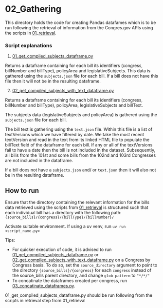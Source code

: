 # 02_Gathering
This directory holds the code for creating Pandas datafames which is to be run following the retrieval of information from the Congres.gov APIs using the scripts in [01_retrieval](../01_retrieval).

### Script explanations
1. [01_get_compiled_subjects_dataframe.py](01_get_compiled_subjects_dataframe.py) 

Returns a dataframe containing for each bill its identifiers (congress, billNumber and billType), policyArea and legislativeSubjects. This data is gathered using the `subjects.json` file for each bill. If a bill does not have this file then it will not be in the resulting dataframe.

2. [02_get_compiled_subjects_with_text_dataframe.py](02_get_compiled_subjects_with_text_dataframe.py)

Returns a dataframe containing for each bill its identifiers (congress, billNumber and billType), policyArea, legislativeSubjects and billText. 

The subjects data (legislativeSubjects and policyArea) is gathered using the `subjects.json` file for each bill. 

The bill text is gathering using the `text.json` file. Within this file is a list of textVersions which we have filtered by date. We take the most recent textVersion and read in the text from its linked HTML file to populate the billText field of the dataframe for each bill. If any or all of the textVersions fail to have a date then the bill is not included in the dataset. Subsequently, all bills from the 101st and some bills from the 102nd and 103rd Congresses are not included in the dataframe.

If a bill does not have a `subjects.json` and/ or `text.json` then it will also not be in the resulting dataframe.


## How to run

Ensure that the directory containing the relevant information for the bills data retrieved using the scripts from [01_retrieval](../01_retrieval) is structured such that each individual bill has a directory with the following path: `{source_bills}/{congress}/{billType}/{billNumber}/`

Activate suitable environment. If using a uv venv, run `uv run <script_name.py>`

Tips:
- For quicker execution of code, it is advised to run [01_get_compiled_subjects_dataframe.py](01_get_compiled_subjects_dataframe.py) or [02_get_compiled_subjects_with_text_dataframe.py](02_get_compiled_subjects_with_text_dataframe.py) on a Congress by Congress basis. To do so, set the `source_directory` argument to point to the directory `{source_bills}/{congress}` for each `congress` instead of the source_bills parent directory, and change `glob pattern` to `"*/*/"`
- To concatinate the dataframes created per congress, run [03_concatinate_dataframes.py](03_concatinate_dataframes.py).


01_get_compiled_subjects_dataframe.py should be run following from the scripts in retrieval step from 01_retrieval
